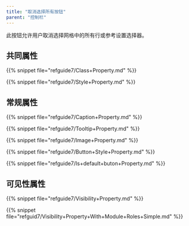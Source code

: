 ```yaml
---
title: "取消选择所有按钮"
parent: "控制栏"
---
```



此按钮允许用户取消选择网格中的所有行或参考设置选择器。

## 共同属性

{{% snippet file="refguide7/Class+Property.md" %}}

{{% snippet file="refguide7/Style+Property.md" %}}

## 常规属性

{{% snippet file="refguide7/Caption+Property.md" %}}

{{% snippet file="refguide7/Tooltip+Property.md" %}}

{{% snippet file="refguide7/Image+Property.md" %}}

{{% snippet file="refguide7/Button+Style+Property.md" %}}

{{% snippet file="refguide7/Is+default+buton+Property.md" %}}

## 可见性属性

{{% snippet file="refguide7/Visibility+Property.md" %}}

{{% snippet file="refguid7/Visibility+Property+With+Module+Roles+Simple.md" %}}
